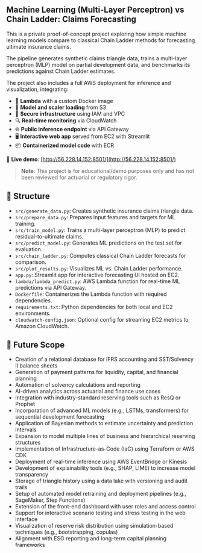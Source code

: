 
## Machine Learning (Multi-Layer Perceptron) vs Chain Ladder: Claims Forecasting

This is a private proof-of-concept project exploring how simple machine learning models compare to classical Chain Ladder methods for forecasting ultimate insurance claims.

The pipeline generates synthetic claims triangle data, trains a multi-layer perceptron (MLP) model on partial development data, and benchmarks its predictions against Chain Ladder estimates.

The project also includes a full AWS deployment for inference and visualization, integrating:

- 🔁 **Lambda** with a custom Docker image  
- 🧠 **Model and scaler loading** from S3  
- 🔐 **Secure infrastructure** using IAM and VPC  
- 🔍 **Real-time monitoring** via CloudWatch  
- 🌐 **Public inference endpoint** via API Gateway  
- 🖥️ **Interactive web app** served from EC2 with Streamlit  
- 📦 **Containerized model code** with ECR  

🔗 **Live demo**: [http://56.228.14.152:8501/](http://56.228.14.152:8501/)

> **Note**: This project is for educational/demo purposes only and has not been reviewed for actuarial or regulatory rigor.


## 📁 Structure

- `src/generate_data.py`: Creates synthetic insurance claims triangle data.
- `src/prepare_data.py`: Prepares input features and targets for ML training.
- `src/train_model.py`: Trains a multi-layer perceptron (MLP) to predict residual-to-ultimate claims.
- `src/predict_model.py`: Generates ML predictions on the test set for evaluation.
- `src/chain_ladder.py`: Computes classical Chain Ladder forecasts for comparison.
- `src/plot_results.py`: Visualizes ML vs. Chain Ladder performance.
- `app.py`: Streamlit app for interactive forecasting UI hosted on EC2.
- `lambda/lambda_predict.py`: AWS Lambda function for real-time ML predictions via API Gateway.
- `Dockerfile`: Containerizes the Lambda function with required dependencies.
- `requirements.txt`: Python dependencies for both local and EC2 environments.
- `cloudwatch-config.json`: Optional config for streaming EC2 metrics to Amazon CloudWatch.

## 🔮 Future Scope

- Creation of a relational database for IFRS accounting and SST/Solvency II balance sheets  
- Generation of payment patterns for liquidity, capital, and financial planning  
- Automation of solvency calculations and reporting  
- AI-driven analytics across actuarial and finance use cases  
- Integration with industry-standard reserving tools such as ResQ or Prophet  
- Incorporation of advanced ML models (e.g., LSTMs, transformers) for sequential development forecasting  
- Application of Bayesian methods to estimate uncertainty and prediction intervals  
- Expansion to model multiple lines of business and hierarchical reserving structures  
- Implementation of Infrastructure-as-Code (IaC) using Terraform or AWS CDK  
- Deployment of real-time inference using AWS EventBridge or Kinesis  
- Development of explainability tools (e.g., SHAP, LIME) to increase model transparency  
- Storage of triangle history using a data lake with versioning and audit trails  
- Setup of automated model retraining and deployment pipelines (e.g., SageMaker, Step Functions)  
- Extension of the front-end dashboard with user roles and access control  
- Support for interactive scenario testing and stress testing in the web interface  
- Visualization of reserve risk distribution using simulation-based techniques (e.g., bootstrapping, copulas)  
- Alignment with ESG reporting and long-term capital planning frameworks 
